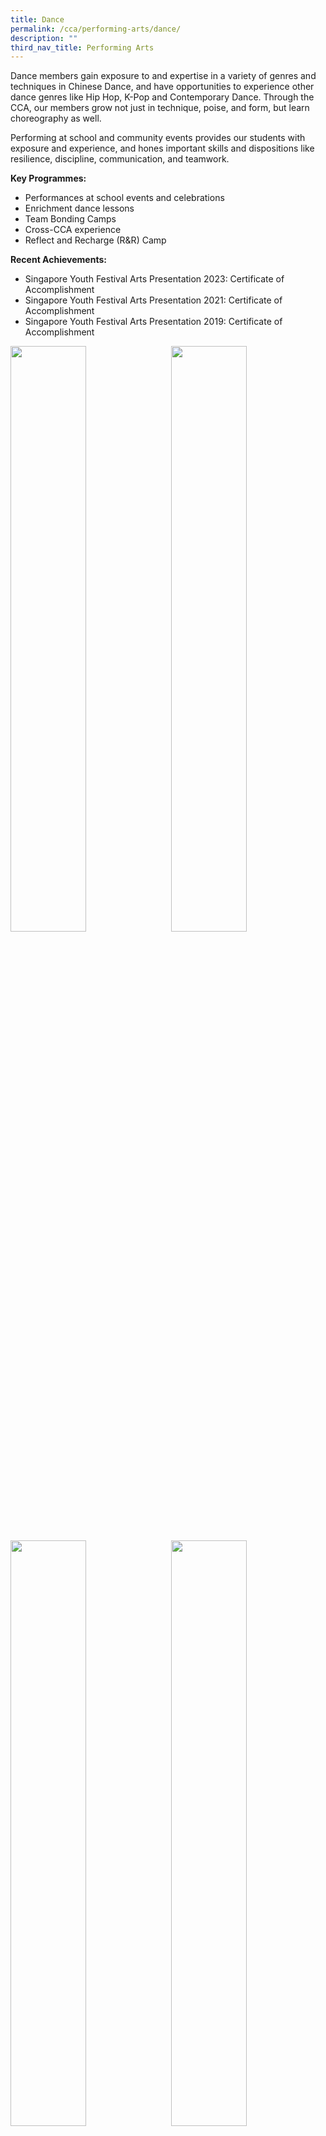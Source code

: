 ```yaml
---
title: Dance
permalink: /cca/performing-arts/dance/
description: ""
third_nav_title: Performing Arts
---
```

Dance members gain exposure to and expertise in a variety of genres and techniques in Chinese Dance, and have opportunities to experience other dance genres like Hip Hop, K-Pop and Contemporary Dance. Through the CCA, our members grow not just in technique, poise, and form, but learn choreography as well.

Performing at school and community events provides our students with exposure and experience, and hones important skills and dispositions like resilience, discipline, communication, and teamwork.

**Key Programmes:**
* Performances at school events and celebrations
* Enrichment dance lessons
* Team Bonding Camps
* Cross-CCA experience
* Reflect and Recharge (R&amp;R) Camp

**Recent Achievements:**
* Singapore Youth Festival Arts Presentation 2023: Certificate of Accomplishment
* Singapore Youth Festival Arts Presentation 2021: Certificate of Accomplishment
* Singapore Youth Festival Arts Presentation 2019: Certificate of Accomplishment

<img src="" style="width:49%" align="left">
<img src="" style="width:49%" align="right">

<br clear="left">

<img src="" style="width:49%" align="left">
<img src="" style="width:49%" align="right">